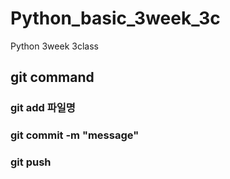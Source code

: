 # Python_basic_3week_3c
Python 3week 3class


## git command
### git add 파일명
### git commit -m "message"
### git push 